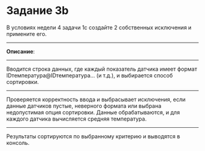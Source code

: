 # Задание 3b
В условиях недели 4 задачи 1c создайте 2 собственных исключения и примените его.
***
**Описание**:
***
Вводится строка данных, где каждый показатель датчика имеет формат IDтемпература@IDтемпература... (и т.д.), и выбирается способ сортировки.
***
Проверяется корректность ввода и выбрасывает исключения, если данные датчиков пустые, неверного формата или выбрана недопустимая опция сортировки.
Данные обрабатываются, и для каждого датчика вычисляется средняя температура.
***
Результаты сортируются по выбранному критерию и выводятся в консоль.